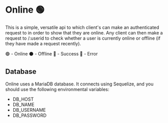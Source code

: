 # Online 🟢
This is a simple, versatile api to which client's can make an authenticated request to in order to show that they are online. Any client can then make a request to /:userid to check whether a user is currently online or offline (if they have made a request recently).

🟢 - Online
⚫ - Offline
🔵 - Success
🔴 - Error

## Database
Online uses a MariaDB database. It connects using Sequelize, and you should use the following environmental variables:
- DB_HOST
- DB_NAME
- DB_USERNAME
- DB_PASSWORD